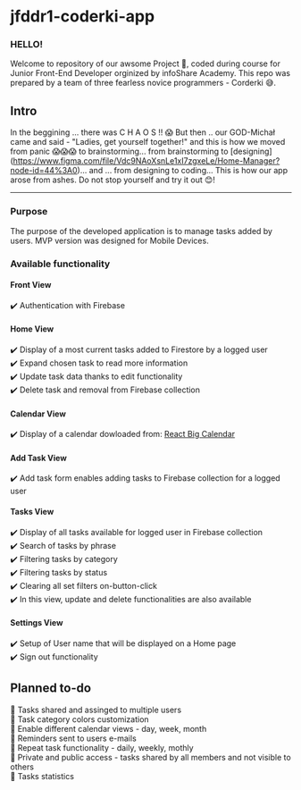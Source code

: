 # jfddr1-coderki-app

### HELLO!

Welcome to repository of our awsome Project 🥳, coded during course for Junior Front-End Developer orginized by infoShare Academy.
This repo was prepared by a team of three fearless novice programmers - Corderki 😅.

## Intro

In the beggining ... there was C H A O S !! 😱
But then .. our GOD-Michał came and said - "Ladies, get yourself together!" and this is how we moved from panic 😱😱😱 to brainstorming... from brainstorming to [designing] (https://www.figma.com/file/Vdc9NAoXsnLe1xI7zgxeLe/Home-Manager?node-id=44%3A0)... and ... from designing to coding... This is how our app arose from ashes. Do not stop yourself and try it out 😊!

---

### Purpose

The purpose of the developed application is to manage tasks added by users. MVP version was designed for Mobile Devices.

### Available functionality

#### Front View

:heavy_check_mark: Authentication with Firebase

#### Home View

:heavy_check_mark: Display of a most current tasks added to Firestore by a logged user\
:heavy_check_mark: Expand chosen task to read more information\
:heavy_check_mark: Update task data thanks to edit functionality\
:heavy_check_mark: Delete task and removal from Firebase collection

#### Calendar View

:heavy_check_mark: Display of a calendar dowloaded from: [React Big Calendar](https://github.com/jquense/react-big-calendar)

#### Add Task View

:heavy_check_mark: Add task form enables adding tasks to Firebase collection for a logged user

#### Tasks View

:heavy_check_mark: Display of all tasks available for logged user in Firebase collection\
:heavy_check_mark: Search of tasks by phrase\
:heavy_check_mark: Filtering tasks by category\
:heavy_check_mark: Filtering tasks by status\
:heavy_check_mark: Clearing all set filters on-button-click\
:heavy_check_mark: In this view, update and delete functionalities are also available

#### Settings View

:heavy_check_mark: Setup of User name that will be displayed on a Home page\
:heavy_check_mark: Sign out functionality

## Planned to-do

:pushpin: Tasks shared and assinged to multiple users\
:pushpin: Task category colors customization\
:pushpin: Enable different calendar views - day, week, month\
:pushpin: Reminders sent to users e-mails\
:pushpin: Repeat task functionality - daily, weekly, mothly\
:pushpin: Private and public access - tasks shared by all members and not visible to others\
:pushpin: Tasks statistics
